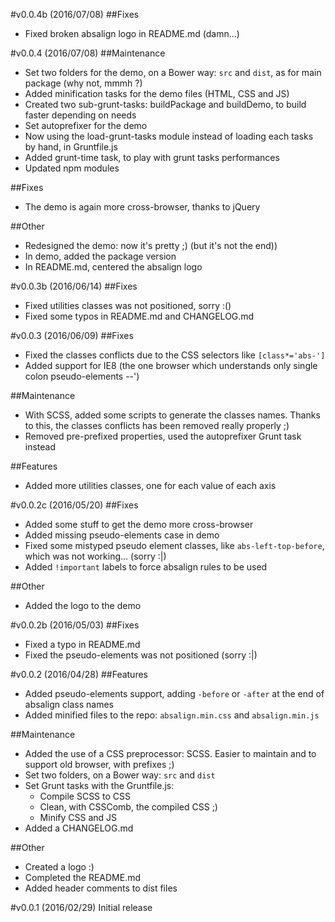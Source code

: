 #v0.0.4b (2016/07/08)
##Fixes
- Fixed broken absalign logo in README.md (damn...)


#v0.0.4 (2016/07/08)
##Maintenance
- Set two folders for the demo, on a Bower way: ``src`` and ``dist``, as for main package (why not, mmmh ?)
- Added minification tasks for the demo files (HTML, CSS and JS)
- Created two sub-grunt-tasks: buildPackage and buildDemo, to build faster depending on needs
- Set autoprefixer for the demo
- Now using the load-grunt-tasks module instead of loading each tasks by hand, in Gruntfile.js
- Added grunt-time task, to play with grunt tasks performances
- Updated npm modules

##Fixes
- The demo is again more cross-browser, thanks to jQuery

##Other
- Redesigned the demo: now it's pretty ;) (but it's not the end))
- In demo, added the package version
- In README.md, centered the absalign logo


#v0.0.3b (2016/06/14)
##Fixes
- Fixed utilities classes was not positioned, sorry :()
- Fixed some typos in README.md and CHANGELOG.md


#v0.0.3 (2016/06/09)
##Fixes
- Fixed the classes conflicts due to the CSS selectors like ``[class*='abs-']``
- Added support for IE8 (the one browser which understands only single colon pseudo-elements --')

##Maintenance
- With SCSS, added some scripts to generate the classes names. Thanks to this, the classes conflicts has been removed really properly ;)
- Removed pre-prefixed properties, used the autoprefixer Grunt task instead

##Features
- Added more utilities classes, one for each value of each axis


#v0.0.2c (2016/05/20)
##Fixes
- Added some stuff to get the demo more cross-browser
- Added missing pseudo-elements case in demo
- Fixed some mistyped pseudo element classes, like ``abs-left-top-before``, which was not working... (sorry :|)
- Added ``!important`` labels to force absalign rules to be used

##Other
- Added the logo to the demo


#v0.0.2b (2016/05/03)
##Fixes
- Fixed a typo in README.md
- Fixed the pseudo-elements was not positioned (sorry :|)


#v0.0.2 (2016/04/28)
##Features
- Added pseudo-elements support, adding ``-before`` or ``-after`` at the end of absalign class names
- Added minified files to the repo: ``absalign.min.css`` and ``absalign.min.js``

##Maintenance
- Added the use of a CSS preprocessor: SCSS. Easier to maintain and to support old browser, with prefixes ;)
- Set two folders, on a Bower way: ``src`` and ``dist``
- Set Grunt tasks with the Gruntfile.js:
  - Compile SCSS to CSS
  - Clean, with CSSComb, the compiled CSS ;)
  - Minify CSS and JS
- Added a CHANGELOG.md

##Other
- Created a logo :)
- Completed the README.md
- Added header comments to dist files


#v0.0.1 (2016/02/29)
Initial release
